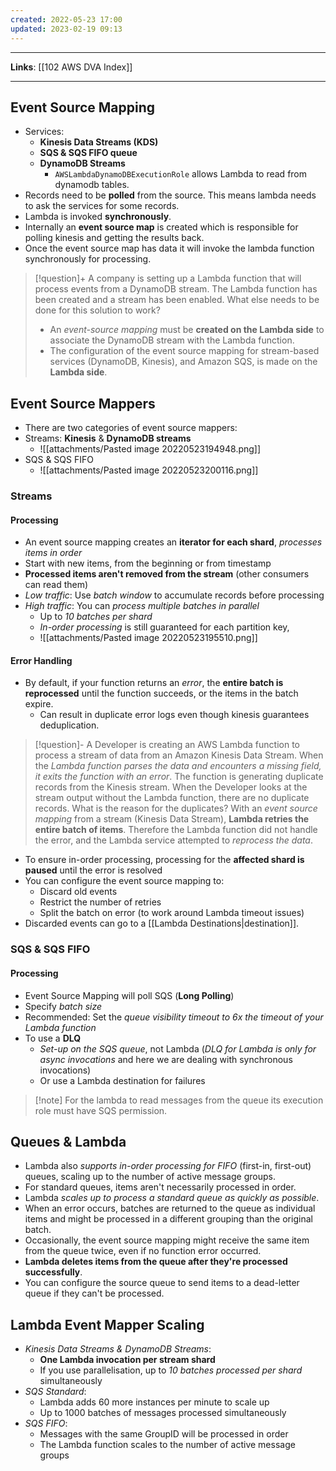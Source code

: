 ```yaml
---
created: 2022-05-23 17:00
updated: 2023-02-19 09:13
---
```

---
**Links**: [[102 AWS DVA Index]]

---
## Event Source Mapping
- Services:
	- **Kinesis Data Streams (KDS)**
	- **SQS & SQS FIFO queue**
	- **DynamoDB Streams**
		- `AWSLambdaDynamoDBExecutionRole` allows Lambda to read from dynamodb tables. 
- Records need to be **polled** from the source. This means lambda needs to ask the services for some records.
- Lambda is invoked **synchronously**.
- Internally an **event source map** is created which is responsible for polling kinesis and getting the results back.
- Once the event source map has data it will invoke the lambda function synchronously for processing.

> [!question]+ A company is setting up a Lambda function that will process events from a DynamoDB stream. The Lambda function has been created and a stream has been enabled. What else needs to be done for this solution to work?
> - An *event-source mapping* must be **created on the Lambda side** to associate the DynamoDB stream with the Lambda function.
> - The configuration of the event source mapping for stream-based services (DynamoDB, Kinesis), and Amazon SQS, is made on the **Lambda side**.

## Event Source Mappers
- There are two categories of event source mappers:
- Streams:  **Kinesis** & **DynamoDB streams**
	- ![[attachments/Pasted image 20220523194948.png]]
- SQS & SQS FIFO
	- ![[attachments/Pasted image 20220523200116.png]]

### Streams
#### Processing 
- An event source mapping creates an **iterator for each shard**, *processes items in order*
- Start with new items, from the beginning or from timestamp
- **Processed items aren't removed from the stream** (other consumers can read them)
- *Low traffic*: Use *batch window* to accumulate records before processing
- *High traffic*: You can *process multiple batches in parallel*
	- Up to *10 batches per shard*
	- *In-order processing* is still guaranteed for each partition key,
	- ![[attachments/Pasted image 20220523195510.png]]

#### Error Handling
- By default, if your function returns an *error*, the **entire batch is reprocessed** until the function succeeds, or the items in the batch expire.
	- Can result in duplicate error logs even though kinesis guarantees deduplication.

> [!question]- A Developer is creating an AWS Lambda function to process a stream of data from an Amazon Kinesis Data Stream. When the *Lambda function parses the data and encounters a missing field, it exits the function with an error*. The function is generating duplicate records from the Kinesis stream. When the Developer looks at the stream output without the Lambda function, there are no duplicate records. What is the reason for the duplicates?
> With an *event source mapping* from a stream (Kinesis Data Stream), **Lambda retries the entire batch of items**. Therefore the Lambda function did not handle the error, and the Lambda service attempted to *reprocess the data*.

- To ensure in-order processing, processing for the **affected shard is paused** until the error is resolved
- You can configure the event source mapping to:
	- Discard old events
	- Restrict the number of retries
	- Split the batch on error (to work around Lambda timeout issues)
- Discarded events can go to a [[Lambda Destinations|destination]].

### SQS & SQS FIFO
#### Processing
- Event Source Mapping will poll SQS (**Long Polling**) 
- Specify *batch size*
- Recommended: Set the *queue visibility timeout to 6x the timeout of your Lambda function*
- To use a **DLQ**
	- *Set-up on the SQS queue*, not Lambda (*DLQ for Lambda is only for async invocations* and here we are dealing with synchronous invocations)
	- Or use a Lambda destination for failures

> [!note] For the lambda to read messages from the queue its execution role must have SQS permission.

## Queues & Lambda
- Lambda also *supports in-order processing for FIFO* (first-in, first-out) queues, scaling up to the number of active message groups.
- For standard queues, items aren't necessarily processed in order.
- Lambda *scales up to process a standard queue as quickly as possible*.
- When an error occurs, batches are returned to the queue as individual items and might be processed in a different grouping than the original batch.
- Occasionally, the event source mapping might receive the same item from the queue twice, even if no function error occurred.
- **Lambda deletes items from the queue after they're processed successfully**.
- You can configure the source queue to send items to a dead-letter queue if they can't be processed.

## Lambda Event Mapper Scaling
- *Kinesis Data Streams & DynamoDB Streams*:
	- **One Lambda invocation per stream shard**
	- If you use parallelisation, up to *10 batches processed per shard* simultaneously
- *SQS Standard*:
	- Lambda adds 60 more instances per minute to scale up
	- Up to 1000 batches of messages processed simultaneously
- *SQS FIFO*:
	- Messages with the same GroupID will be processed in order
	- The Lambda function scales to the number of active message groups